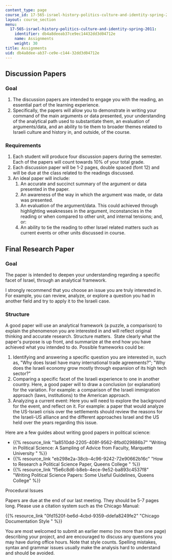 ```yaml
---
content_type: page
course_id: 17-565-israel-history-politics-culture-and-identity-spring-2011
layout: course_section
menu:
  17-565-israel-history-politics-culture-and-identity-spring-2011:
    identifier: db4a8deeab37ce9ec14432dd3d04712e
    name: Assignments
    weight: 30
title: Assignments
uid: db4a8dee-ab37-ce9e-c144-32dd3d04712e
---
```


Discussion Papers
-----------------

### Goal

1.  The discussion papers are intended to engage you with the reading, an essential part of the learning experience.
2.  Specifically, the papers will allow you to demonstrate in writing your command of the main arguments or data presented, your understanding of the analytical path used to substantiate them, an evaluation of arguments/data, and an ability to tie them to broader themes related to Israeli culture and history in, and outside, of the course.

### Requirements

1.  Each student will produce four discussion papers during the semester. Each of the papers will count towards 10% of your total grade.
2.  Each discussion paper will be 1-2 pages, double spaced (font 12) and will be due at the class related to the readings discussed.
3.  An ideal paper will include:
    1.  An accurate and succinct summary of the argument or data presented in the paper.
    2.  An awareness of the way in which the argument was made, or data was presented.
    3.  An evaluation of the argument/data. This could achieved through highlighting weaknesses in the argument, inconstancies in the reading or when compared to other unit, and internal tensions; and, or:
    4.  An ability to tie the reading to other Israel related matters such as current events or other units discussed in course.

Final Research Paper
--------------------

### Goal

The paper is intended to deepen your understanding regarding a specific facet of Israel, through an analytical framework.

I strongly recommend that you choose an issue you are truly interested in. For example, you can review, analyze, or explore a question you had in another field and try to apply it to the Israeli case.

### Structure

A good paper will use an analytical framework (a puzzle, a comparison) to explain the phenomenon you are interested in and will reflect original thinking and accurate research. Structure matters.  State clearly what the paper's purpose is up front, and summarize at the end how you have achieved what you intended to do. Possible frameworks could be:

1.  Identifying and answering a specific question you are interested in, such as, "Why does Israel have many international trade agreements?"; "Why does the Israeli economy grow mostly through expansion of its high tech sector?"
2.  Comparing a specific facet of the Israeli experience to one in another country. Here, a good paper will to draw a conclusion (or explanation) for the variation. For example: a comparison of the Israeli immigration approach (laws, institutions) to the American approach.
3.  Analyzing a current event: Here you will need to explore the background for the event, and reflect on it. For example: a paper that would analyze the US-Israeli crisis over the settlements should review the reasons for the Israeli-US alliance and the different approaches Israel and the US held over the years regarding this issue.

Here are a few guides about writing good papers in political science:

*   {{% resource_link "1a8510dd-2205-408f-9562-8fbd029886b7" "Writing in Political Science: A Sampling of Advice from Faculty, Marquette University       " %}}
*   {{% resource_link "eb298e2a-38cb-4c96-9242-72e90662b16c" "How to Research a Political Science Paper, Queens College       " %}}
*   {{% resource_link "f5e6c8d6-b8eb-4ece-9e52-ba893c4537f8" "Writing Political Science Papers: Some Useful Guidelines, Queens College" %}}

Procedural Issues

Papers are due at the end of our last meeting. They should be 5-7 pages long. Please use a citation system such as the Chicago Manual:

{{% resource_link "0fd1520f-be6d-4cbd-9359-ddefa8249fe2" "Chicago Documentation Style   " %}}

You are most welcomed to submit an earlier memo (no more than one page) describing your project, and are encouraged to discuss any questions you may have during office hours. Note that style counts. Spelling mistakes, syntax and grammar issues usually make the analysis hard to understand and should be avoided.